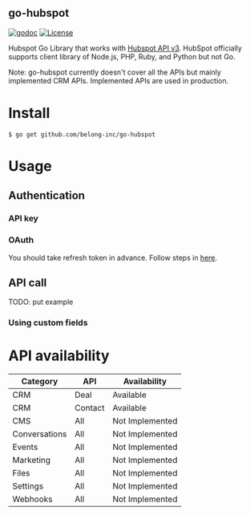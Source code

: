 go-hubspot
---
[![godoc](https://godoc.org/github.com/belong-inc/go-hubspot?status.svg)](https://pkg.go.dev/github.com/belong-inc/go-hubspot)
[![License](https://img.shields.io/badge/License-Apache%202.0-blue.svg)](https://opensource.org/licenses/Apache-2.0)

Hubspot Go Library that works with [Hubspot API v3](https://developers.hubspot.com/docs/api/overview). HubSpot
officially supports client library of Node.js, PHP, Ruby, and Python but not Go.

Note: go-hubspot currently doesn't cover all the APIs but mainly implemented CRM APIs. Implemented APIs are used in
production.

# Install

`$ go get github.com/belong-inc/go-hubspot`

# Usage

## Authentication

### API key

### OAuth

You should take refresh token in advance. Follow steps
in [here](https://developers.hubspot.com/docs/api/working-with-oauth).

## API call

TODO: put example

### Using custom fields

# API availability

|Category     | API     | Availability |
|-------------|---------|--------------|
|CRM          | Deal    |  Available |
|CRM          | Contact |  Available |
|CMS          | All     |  Not Implemented |
|Conversations| All     |  Not Implemented |
|Events       | All     |  Not Implemented |
|Marketing    | All     |  Not Implemented |
|Files        | All     |  Not Implemented |
|Settings     | All     |  Not Implemented |
|Webhooks     | All     |  Not Implemented |

